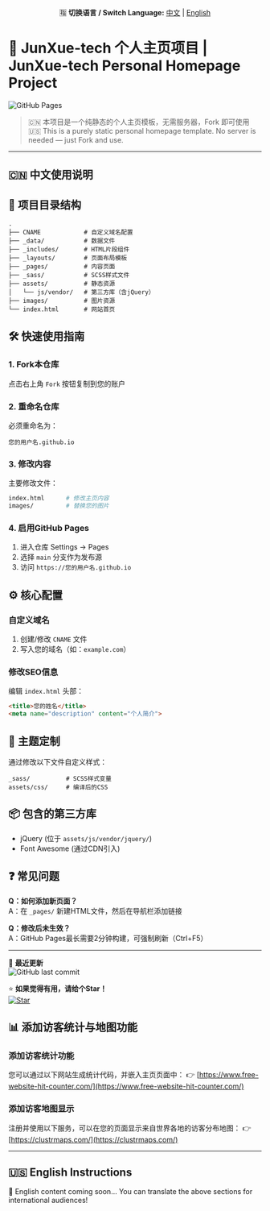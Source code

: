 <p align="center">
  🈯 <strong>切换语言 / Switch Language:</strong>
  <a href="#中文">中文</a> |
  <a href="#english">English</a>
</p>

# 🚀 JunXue-tech 个人主页项目 | JunXue-tech Personal Homepage Project

![GitHub Pages](https://img.shields.io/badge/GitHub%20Pages-Deployed-success)

> 🇨🇳 本项目是一个纯静态的个人主页模板，无需服务器，Fork 即可使用  
> 🇺🇸 This is a purely static personal homepage template. No server is needed — just Fork and use.

---

## <h2 id="中文">🇨🇳 中文使用说明</h2>

## 📁 项目目录结构
```
.
├── CNAME            # 自定义域名配置
├── _data/           # 数据文件
├── _includes/       # HTML片段组件
├── _layouts/        # 页面布局模板
├── _pages/          # 内容页面
├── _sass/           # SCSS样式文件
├── assets/          # 静态资源
│   └── js/vendor/   # 第三方库（含jQuery）
├── images/          # 图片资源
└── index.html       # 网站首页
```

## 🛠️ 快速使用指南

### 1. Fork本仓库
点击右上角 `Fork` 按钮复制到您的账户

### 2. 重命名仓库
必须重命名为：
```
您的用户名.github.io
```

### 3. 修改内容
主要修改文件：
```bash
index.html      # 修改主页内容
images/         # 替换您的图片
```

### 4. 启用GitHub Pages
1. 进入仓库 Settings → Pages
2. 选择 `main` 分支作为发布源
3. 访问 `https://您的用户名.github.io`

## ⚙️ 核心配置

### 自定义域名
1. 创建/修改 `CNAME` 文件
2. 写入您的域名（如：`example.com`）

### 修改SEO信息
编辑 `index.html` 头部：
```html
<title>您的姓名</title>
<meta name="description" content="个人简介">
```

## 🌈 主题定制
通过修改以下文件自定义样式：
```
_sass/          # SCSS样式变量
assets/css/     # 编译后的CSS
```

## 📦 包含的第三方库
- jQuery (位于 `assets/js/vendor/jquery/`)
- Font Awesome (通过CDN引入)

## ❓ 常见问题
**Q：如何添加新页面？**  
A：在 `_pages/` 新建HTML文件，然后在导航栏添加链接

**Q：修改后未生效？**  
A：GitHub Pages最长需要2分钟构建，可强制刷新（Ctrl+F5）

---

🔄 **最近更新**  
![GitHub last commit](https://img.shields.io/github/last-commit/JunXue-tech/JunXue-tech.github.io)

⭐ **如果觉得有用，请给个Star！**  
[![Star](https://img.shields.io/github/stars/JunXue-tech/JunXue-tech.github.io?style=social)](https://github.com/JunXue-tech/JunXue-tech.github.io)

## 📊 添加访客统计与地图功能

### 添加访客统计功能
您可以通过以下网站生成统计代码，并嵌入主页页面中：
👉 [https://www.free-website-hit-counter.com/](https://www.free-website-hit-counter.com/)

### 添加访客地图显示
注册并使用以下服务，可以在您的页面显示来自世界各地的访客分布地图：
👉 [https://clustrmaps.com/](https://clustrmaps.com/)

---

## <h2 id="english">🇺🇸 English Instructions</h2>

🚧 English content coming soon... You can translate the above sections for international audiences!
